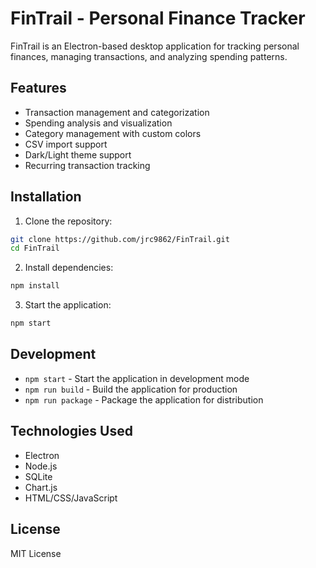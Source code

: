 # FinTrail - Personal Finance Tracker

FinTrail is an Electron-based desktop application for tracking personal finances, managing transactions, and analyzing spending patterns.

## Features

- Transaction management and categorization
- Spending analysis and visualization
- Category management with custom colors
- CSV import support
- Dark/Light theme support
- Recurring transaction tracking

## Installation

1. Clone the repository:
```bash
git clone https://github.com/jrc9862/FinTrail.git
cd FinTrail
```

2. Install dependencies:
```bash
npm install
```

3. Start the application:
```bash
npm start
```

## Development

- `npm start` - Start the application in development mode
- `npm run build` - Build the application for production
- `npm run package` - Package the application for distribution

## Technologies Used

- Electron
- Node.js
- SQLite
- Chart.js
- HTML/CSS/JavaScript

## License

MIT License 